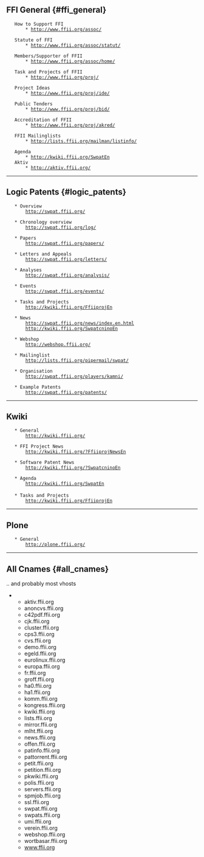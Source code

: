 ## FFI General {#ffi_general}

`   How to Support FFI`\
`       * `[`http://www.ffii.org/assoc/`](http://www.ffii.org/assoc/)

`   Statute of FFI`\
`       * `[`http://www.ffii.org/assoc/statut/`](http://www.ffii.org/assoc/statut/)

`   Members/Supporter of FFII`\
`       * `[`http://www.ffii.org/assoc/home/`](http://www.ffii.org/assoc/home/)

`   Task and Projects of FFII`\
`       * `[`http://www.ffii.org/proj/`](http://www.ffii.org/proj/)

`   Project Ideas`\
`       * `[`http://www.ffii.org/proj/ide/`](http://www.ffii.org/proj/ide/)

`   Public Tenders`\
`       * `[`http://www.ffii.org/proj/bid/`](http://www.ffii.org/proj/bid/)

`   Accreditation of FFII`\
`       * `[`http://www.ffii.org/proj/akred/`](http://www.ffii.org/proj/akred/)

`   FFII Mailinglists`\
`       * `[`http://lists.ffii.org/mailman/listinfo/`](http://lists.ffii.org/mailman/listinfo/)

`   Agenda`\
`       * `[`http://kwiki.ffii.org/SwpatEn`](http://kwiki.ffii.org/SwpatEn)\
`   Aktiv`\
`       * `[`http://aktiv.ffii.org/`](http://aktiv.ffii.org/)

------------------------------------------------------------------------

## Logic Patents {#logic_patents}

`   * Overview`\
`       `[`http://swpat.ffii.org/`](http://swpat.ffii.org/)

`   * Chronology overview`\
`       `[`http://swpat.ffii.org/log/`](http://swpat.ffii.org/log/)

`   * Papers`\
`       `[`http://swpat.ffii.org/papers/`](http://swpat.ffii.org/papers/)

`   * Letters and Appeals`\
`       `[`http://swpat.ffii.org/letters/`](http://swpat.ffii.org/letters/)

`   * Analyses`\
`       `[`http://swpat.ffii.org/analysis/`](http://swpat.ffii.org/analysis/)

`   * Events`\
`       `[`http://swpat.ffii.org/events/`](http://swpat.ffii.org/events/)

`   * Tasks and Projects`\
`       `[`http://kwiki.ffii.org/FfiiprojEn`](http://kwiki.ffii.org/FfiiprojEn)

`   * News`\
`       `[`http://swpat.ffii.org/news/index.en.html`](http://swpat.ffii.org/news/index.en.html)\
`       `[`http://kwiki.ffii.org/SwpatcninoEn`](http://kwiki.ffii.org/SwpatcninoEn)

`   * Webshop`\
`       `[`http://webshop.ffii.org/`](http://webshop.ffii.org/)

`   * Mailinglist`\
`       `[`http://lists.ffii.org/pipermail/swpat/`](http://lists.ffii.org/pipermail/swpat/)

`   * Organisation`\
`       `[`http://swpat.ffii.org/players/kamni/`](http://swpat.ffii.org/players/kamni/)

`   * Example Patents`\
`       `[`http://swpat.ffii.org/patents/`](http://swpat.ffii.org/patents/)

------------------------------------------------------------------------

## Kwiki

`   * General`\
`       `[`http://kwiki.ffii.org/`](http://kwiki.ffii.org/)

`   * FFI Project News`\
`       `[`http://kwiki.ffii.org/?FfiiprojNewsEn`](http://kwiki.ffii.org/?FfiiprojNewsEn)

`   * Software Patent News`\
`       `[`http://kwiki.ffii.org/?SwpatcninoEn`](http://kwiki.ffii.org/?SwpatcninoEn)

`   * Agenda`\
`       `[`http://kwiki.ffii.org/SwpatEn`](http://kwiki.ffii.org/SwpatEn)\
\
`   * Tasks and Projects`\
`       `[`http://kwiki.ffii.org/FfiiprojEn`](http://kwiki.ffii.org/FfiiprojEn)

------------------------------------------------------------------------

## Plone

`   * General`\
`       `[`http://plone.ffii.org/`](http://plone.ffii.org/)

------------------------------------------------------------------------

## All Cnames {#all_cnames}

.. and probably most vhosts

-   -   aktiv.ffii.org
    -   anoncvs.ffii.org
    -   c42pdf.ffii.org
    -   cjk.ffii.org
    -   cluster.ffii.org
    -   cps3.ffii.org
    -   cvs.ffii.org
    -   demo.ffii.org
    -   egeld.ffii.org
    -   eurolinux.ffii.org
    -   europa.ffii.org
    -   fr.ffii.org
    -   groff.ffii.org
    -   ha0.ffii.org
    -   ha1.ffii.org
    -   komm.ffii.org
    -   kongress.ffii.org
    -   kwiki.ffii.org
    -   lists.ffii.org
    -   mirror.ffii.org
    -   mlht.ffii.org
    -   news.ffii.org
    -   offen.ffii.org
    -   patinfo.ffii.org
    -   pattorrent.ffii.org
    -   petit.ffii.org
    -   petition.ffii.org
    -   pkwiki.ffii.org
    -   polis.ffii.org
    -   servers.ffii.org
    -   spmjob.ffii.org
    -   ssl.ffii.org
    -   swpat.ffii.org
    -   swpats.ffii.org
    -   umi.ffii.org
    -   verein.ffii.org
    -   webshop.ffii.org
    -   wortbasar.ffii.org
    -   www.ffii.org
